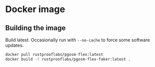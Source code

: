 # Docker image

## Building the image

Build latest.  Occasionally run with `--no-cache` to force some software updates.  

```bash
docker pull rustprooflabs/pgosm-flex:latest
docker build -t rustprooflabs/pgosm-flex-faker:latest .
```

